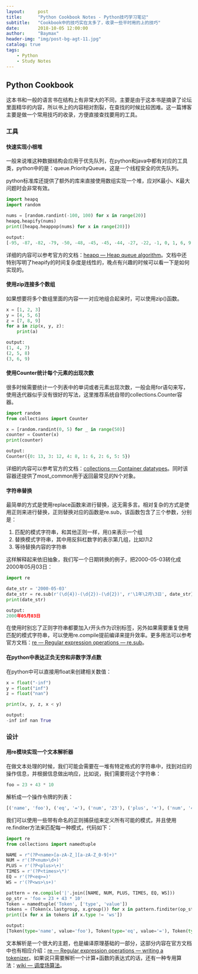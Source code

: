 ```yaml
---
layout:     post
title:      "Python Cookbook Notes - Python技巧学习笔记"
subtitle:   "Cookbook中的技巧实在太多了，收录一些平时用的上的技巧"
date:       2018-10-05 12:00:00
author:     "Baymax"
header-img: "img/post-bg-agt-11.jpg"
catalog: true
tags:
    - Python
    - Study Notes
---
```


## Python Cookbook

这本书和一般的语言书在结构上有非常大的不同，主要是由于这本书是摘录了论坛里面精华的内容，所以书上的内容相对割裂，在查找的时候比较困难。这一篇博客主要是做一个常用技巧的收录，方便直接查找要用的工具。

### 工具

#### 快速实现小根堆

一般来说堆这种数据结构会应用于优先队列，在python和java中都有对应的工具类，python中的是：queue.PriorityQueue，这是一个线程安全的优先队列。

python标准库还提供了额外的库来直接使用数组实现一个堆，应对K最小、K最大问题时会非常有效。

```python
import heapq
import random

nums = [random.randint(-100, 100) for x in range(20)]
heapq.heapify(nums)
print([heapq.heappop(nums) for x in range(20)])

output:
[-95, -87, -82, -79, -50, -48, -45, -45, -44, -27, -22, -1, 0, 1, 6, 9, 72, 85, 95, 96]
```

详细的内容可以参考官方的文档：[heapq — Heap queue algorithm](https://docs.python.org/3/library/heapq.html)。文档中还特别写明了heapify的时间复杂度是线性的，晚点有兴趣的时候可以看一下是如何实现的。

#### 使用zip连接多个数组

如果想要将多个数组里面的内容一一对应地组合起来时，可以使用zip()函数。

```python
x = [1, 2, 3]
y = [4, 5, 6]
z = [7, 8, 9]
for a in zip(x, y, z):
    print(a)

output:
(1, 4, 7)
(2, 5, 8)
(3, 6, 9)
```

#### 使用Counter统计每个元素的出现次数

很多时候需要统计一个列表中的单词或者元素出现次数，一般会用for语句来写，使用迭代器似乎没有很好的写法，这里推荐系统自带的collections.Counter容器。

```python
import random
from collections import Counter

x = [random.randint(0, 5) for _ in range(50)]
counter = Counter(x)
print(counter)

output:
Counter({0: 13, 3: 12, 4: 8, 1: 6, 2: 6, 5: 5})
```

详细的内容可以参考官方的文档：[collections — Container datatypes](https://docs.python.org/3/library/collections.html?collections.Counter)。同时该容器还提供了most_common用于返回最常见的N个对象。

#### 字符串替换

最简单的方式是使用replace函数来进行替换，这无需多言。相对复杂的方式是使用正则来进行替换，正则替换对应的函数是re.sub，该函数包含了三个参数，分别是：

1. 匹配的模式字符串，和其他正则一样，用()来表示一个组
2. 替换模式字符串，其中用反斜杠数字的表示第几组，比如\1\2
3. 等待替换内容的字符串

这样解释起来依旧抽象，我们写一个日期转换的例子，把2000-05-03转化成2000年05月03日：

```python
import re

date_str = '2000-05-03'
date_str = re.sub(r'(\d{4})-(\d{2})-(\d{2})', r'\1年\2月\3日', date_str)
print(date_str)

output:
2000年05月03日
```

在使用时别忘了正则字符串都要加入r开头作为识别标签，另外如果需要重复使用匹配的模式字符串，可以使用re.compile提前编译来提升效率。更多用法可以参考官方文档：[re — Regular expression operations — re.sub](https://docs.python.org/3/library/re.html?#re.sub)。

#### 在python中表达正负无穷和非数字浮点数

在python中可以直接用float来创建相关数值：

```python
x = float("-inf")
y = float("inf")
z = float("nan")

print(x, y, z, x < y)

output:
-inf inf nan True
```

#### 

### 设计

#### 用re模块实现一个文本解析器

在做文本处理的时候，我们可能会需要在一堆有特定格式的字符串中，找到对应的操作信息，并根据信息做出响应，比如说，我们需要将这个字符串：

```python
foo = 23 + 43 * 10
```

解析成一个操作令牌的列表：

```python
[('name', 'foo'), ('eq', '='), ('num', '23'), ('plus', '+'), ('num', '43'), ('times', '*'), ('num', '10')]
```

我们可以使用一些带有命名的正则捕获组来定义所有可能的模式，并且使用re.finditer方法来匹配每一种模式，代码如下：

```python
import re
from collections import namedtuple

NAME = r"(?P<name>[a-zA-Z_][a-zA-Z_0-9]+)"
NUM = r'(?P<num>\d+)'
PLUS = r'(?P<plus>\+)'
TIMES = r'(?P<times>\*)'
EQ = r'(?P<eq>=)'
WS = r'(?P<ws>\s+)'

pattern = re.compile('|'.join([NAME, NUM, PLUS, TIMES, EQ, WS]))
op_str = 'foo = 23 + 43 * 10'
Token = namedtuple('Token', ['type', 'value'])
tokens = (Token(x.lastgroup, x.group()) for x in pattern.finditer(op_str))
print([x for x in tokens if x.type != 'ws'])

output:
[Token(type='name', value='foo'), Token(type='eq', value='='), Token(type='num', value='23'), Token(type='plus', value='+'), Token(type='num', value='43'), Token(type='times', value='*'), Token(type='num', value='10')]
```

文本解析是一个很大的主题，也是编译原理基础的一部分，这部分内容在官方文档中也有相应介绍：[re — Regular expression operations — writing a tokenizer](https://docs.python.org/3/library/re.html?#writing-a-tokenizer)。如果说只需要解析一个计算+函数的表达式的话，还有一种专用算法：[wiki — 调度场算法](https://zh.wikipedia.org/zh-cn/%E8%B0%83%E5%BA%A6%E5%9C%BA%E7%AE%97%E6%B3%95)。